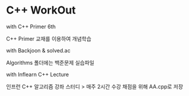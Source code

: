 # C++ WorkOut
with C++ Primer 6th

  C++ Primer 교재를 이용하여 개념학습

with Backjoon & solved.ac

  Algorithms 폴더에는 백준문제 실습파일
  
with Inflearn C++ Lecture

  인프런 C++ 알고리즘 강좌 스터디 > 매주 2시간 수강
  채점을 위해 AA.cpp로 저장
